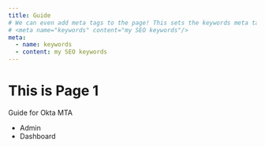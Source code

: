 ```yaml
---
title: Guide
# We can even add meta tags to the page! This sets the keywords meta tag.
# <meta name="keywords" content="my SEO keywords"/>
meta:
  - name: keywords
  - content: my SEO keywords
---
```


# This is Page 1

Guide for Okta MTA

- Admin
- Dashboard